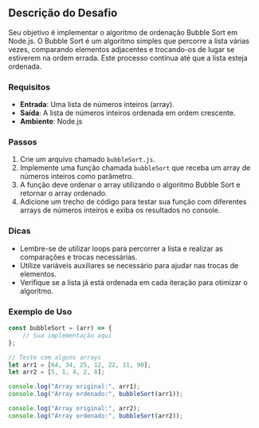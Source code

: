 ## Descrição do Desafio

Seu objetivo é implementar o algoritmo de ordenação Bubble Sort em Node.js. O Bubble Sort é um algoritmo simples que percorre a lista várias vezes, comparando elementos adjacentes e trocando-os de lugar se estiverem na ordem errada. Este processo continua até que a lista esteja ordenada.

### Requisitos

- **Entrada**: Uma lista de números inteiros (array).
- **Saída**: A lista de números inteiros ordenada em ordem crescente.
- **Ambiente**: Node.js

### Passos

1. Crie um arquivo chamado `bubbleSort.js`.
2. Implemente uma função chamada `bubbleSort` que receba um array de números inteiros como parâmetro.
3. A função deve ordenar o array utilizando o algoritmo Bubble Sort e retornar o array ordenado.
4. Adicione um trecho de código para testar sua função com diferentes arrays de números inteiros e exiba os resultados no console.

### Dicas

- Lembre-se de utilizar loops para percorrer a lista e realizar as comparações e trocas necessárias.
- Utilize variáveis auxiliares se necessário para ajudar nas trocas de elementos.
- Verifique se a lista já está ordenada em cada iteração para otimizar o algoritmo.

### Exemplo de Uso

```javascript
const bubbleSort = (arr) => {
    // Sua implementação aqui
};

// Teste com alguns arrays
let arr1 = [64, 34, 25, 12, 22, 11, 90];
let arr2 = [5, 1, 4, 2, 8];

console.log("Array original:", arr1);
console.log("Array ordenado:", bubbleSort(arr1));

console.log("Array original:", arr2);
console.log("Array ordenado:", bubbleSort(arr2));
